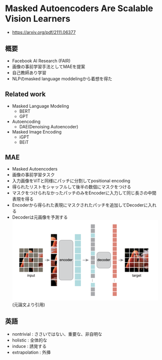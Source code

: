 # Masked Autoencoders Are Scalable Vision Learners

- https://arxiv.org/pdf/2111.06377


## 概要
- Facebook AI Research (FAIR)
- 画像の事前学習手法としてMAEを提案
- 自己教師あり学習
- NLPのmasked language moddelingから着想を得た

## Related work
- Masked Language Modeling
  - BERT
  - GPT
- Autoencoding
  - DAE(Denoising Autoencoder)
- Masked Image Encoding
  - iGPT
  - BEiT

## MAE
- Masked Autoencoders
- 画像の事前学習タスク
- 入力画像をViTと同様にパッチに分割してpositional encoding
- 得られたリストをシャッフルして後半の数個にマスクをつける
- マスクをつけられなかったパッチのみをEncoderに入力して同じ長さの中間表現を得る
- Encoderから得られた表現にマスクされたパッチを追加してDecoderに入れる
- Decoderは元画像を予測する
![arch](./images/arch.png)
(元論文より引用)



## 英語
- nontrivial : ささいではない、重要な、非自明な
- holistic : 全体的な
- induce : 誘発する
- extrapolation : 外挿
